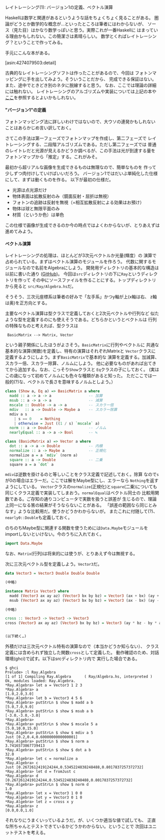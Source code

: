 レイトレーシング(1): バージョン1の定義、ベクトル演算

Haskellは数学と関連があるというような話をちょくちょく見ることがある。
圏論がどうとか数学的な概念が…といったところは筆者にはわからないが、
ソース（見た目）はかなり数学っぽいと思う。実際これが一番Haskellに
はまっている理由かもしれない。この簡潔さは素晴らしい。
数学とくればレイトレーシング？ということで作ってみる。

手元にこんな本がある。

[asin:4274079503:detail]

古典的なレイトレーシングソフトは作ったことがあるので、今回は
フォトンマッピングに手を出してみよう。そういうことだから、
完成できる保証はない。また、途中でときどき別のネタに脱線すると思う。
なお、ここでは理論の詳細には触れない。
レイトレーシングのアルゴリズムや実装については上記の本や
[ここ](http://kagamin.net/hole/edupt/index.htm)を参照するとよいかもしれない。

#### "バージョン1"の定義

フォトンマッピング法に詳しいわけではないので、大ウソの連発かもしれない
ことはあらかじめ言い訳しておく。

さてこの手法は第一フェーズでフォトンマップを作成し、第二フェーズで
レイトレーシングする、二段階アルゴリズムである。ただし第二フェーズでは
普通のレイトレだと光源が見えるかどうか調べるが、この手法は光が到達する量を
フォトンマップから「推定」する。これがみそ。

最初から超リアルな画像を生成できるものは無理なので、簡単なものを
作って少しずつ肉付けしていけばいいだろう。
バージョン1ではだいぶ単純化した仕様にして、まずは動くものを作る。
以下が最初の仕様だ。

* 光源は点光源だけ
* 物体表面は拡散反射のみ（鏡面反射・屈折は無視）
* フォトンの追跡は反射を無視（=相互拡散反射による効果はお預け）
* 物体は球と無限平面のみ
* 材質（というか色）は単色

この仕様で画像が生成できるのか今の時点ではよくわからないが、とりあえずは
進めてみよう。

#### ベクトル演算

レイトレーシングの処理は、ほとんどが3次元ベクトルか光量(輝度）の
演算で占められている。まずはベクトル演算のモジュールを作ろう。
代数に関するモジュールなので名前をAlgebraにしよう。
開発用ディレクトリの基本的な構造は以前に書いた通り
([GitHub](https://github.com/eijian/raytracer))。
今回は`src`ディレクトリの下に`Ray`というディレクトリを作って
その中にソースファイルを作ることにする。トップディレクトリから見ると
`src/Ray/Algebra.hs`だ。

そうそう、三次元座標系は筆者の好みで「左手系」かつy軸が上(x軸は右、
z軸は奥)を正方向とする。

主要なベクトル演算は型クラスで定義しておくと2次元ベクトルや行列など
似たような型を定義するのにも使えそうである。どちらかというとベクトルは
行列の特殊なものと考えれば、型クラスは

```
 BasicMatrix --> Matrix, Vector
```

という親子関係にしたほうがよさそう。`BasicMatrix`に行列やベクトルに
共通な基本的な演算(関数)を定義し、特有の演算はそれぞれMatrixと
`Vector`クラスに定義するようにしよう。まず`BasicMatrix`で基本的な
演算を定義する。加減算、スカラー倍、スカラー除算、ノルムにしよう。
他に必要なものがあれば出てきてから追加する。なお、こっそり`Show`クラスと
`Eq`クラスの子にしておく。
(実はこの歳になって初めてノルムにも色々な種類があると知った。
ただここでは一般的(?)な、ベクトルで長さを意味するノルムとしよう。）

```haskell
class (Show a, Eq a) => BasicMatrix a where
  madd :: a -> a -> a                 -- 加算
  msub :: a -> a -> a                 -- 減算
  mscale :: Double -> a -> a          -- スカラー倍
  mdiv   :: a -> Double -> Maybe a    -- スカラー除算
  mdiv a s                                                                      
    | s == 0    = Nothing                                                       
    | otherwise = Just ((1 / s) `mscale` a)
  norm :: a -> Double                 -- ノルム
  nearlyEqual :: a -> a -> Bool       -- ≒

class (BasicMatrix a) => Vector a where
  dot :: a -> a -> Double             -- 内積
  normalize :: a -> Maybe a           -- 正規化
  normalize a = a `mdiv` (norm a)
  square :: a -> Double               -- 二乗
  square a = a `dot` a
```

`mdiv`は逆数を掛けるのと等しいことをクラス定義で記述しておく。除算
なので`s`が0の場合はエラーだ。ここでは解をMaybe型にし、エラーなら
`Nothing`を返すようにしている。
`Vector`クラスの`normalize`(正規化)と`square`(二乗)についても
同じくクラス定義で実装してしまおう。`normalEqual`はベクトル同士の
比較用関数である。ご存知の通りコンピュータで実数を扱うと誤差が
生じるので、理論上同一になる筈の結果がそうならないことがある。
「誤差の範囲なら同じとみなす」ような比較用だ。使うかどうかわからないが。
またこれに付随して(?)、`nearly0::Double`も定義しておく。

のちのちMaybe型に関連する関数を使うためには`Data.Maybe`モジュールをimportしないといけない。今のうちに入れておく。

```haskell
import Data.Maybe
```

なお、`Matrix`(行列)は将来的には使うが、とりあえず今は無視する。

次に三次元ベクトル型を定義しよう。`Vector3`だ。

```haskell
data Vector3 = Vector3 Double Double Double

(中略)

instance Matrix Vector3 where
  madd (Vector3 ax ay az) (Vector3 bx by bz) = Vector3 (ax + bx) (ay + by) (az + bz)
  msub (Vector3 ax ay az) (Vector3 bx by bz) = Vector3 (ax - bx) (ay - by) (az - bz)
  
(中略)

cross :: Vector3 -> Vector3 -> Vector3                                          
cross (Vector3 ax ay az) (Vector3 bx by bz) = Vector3 (ay * bz - by * az) (az * bx - bz * ax) (ax * by - ay * bx)       


(以下続く…)
```

外積だけは三次元ベクトル特有の演算なので（本当かどうか知らない）、
クラス定義には含められず独立した関数`cross`として定義した。
動作確認のため、対話環境(ghci)で試す。以下はsrcディレクトリ内で
実行した場合である。

```
$ ghci
Prelude> :l Ray.Algebra
[1 of 1] Compiling Ray.Algebra      ( Ray/Algebra.hs, interpreted )
Ok, modules loaded: Ray.Algebra.
*Ray.Algebra> let a = Vector3 1 2 3
*Ray.Algebra> a
[1.0,2.0,3.0]
*Ray.Algebra> let b = Vector3 4 5 6
*Ray.Algebra> putStrLn $ show $ madd a b
[5.0,7.0,9.0]
*Ray.Algebra> putStrLn $ show $ msub a b
[-3.0,-3.0,-3.0]
*Ray.Algebra> 
*Ray.Algebra> putStrLn $ show $ mscale 5 a
[5.0,10.0,15.0]
*Ray.Algebra> putStrLn $ show $ mdiv a 5
Just [0.2,0.4,0.6000000000000001]
*Ray.Algebra> putStrLn $ show $ norm a 
3.7416573867739413
*Ray.Algebra> putStrLn $ show $ dot a b
32.0
*Ray.Algebra> let c = normalize a
*Ray.Algebra> c
Just [0.2672612419124244,0.5345224838248488,0.8017837257372732]
*Ray.Algebra> let d = fromJust c
*Ray.Algebra> d
[0.2672612419124244,0.5345224838248488,0.8017837257372732]
*Ray.Algebra> putStrLn $ show $ norm d
1.0
*Ray.Algebra> let x = Vector3 1 0 0
*Ray.Algebra> let y = Vector3 0 1 0
*Ray.Algebra> let z = cross x y
*Ray.Algebra> z
[0.0,0.0,1.0]
```

それなりにうまくいっているようだ。が、いくつか適当な値で試しても、
正直な所ちゃんとテストできているかどうかわからない。ということで
次回はユニットテストを考える。

